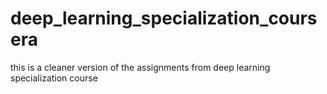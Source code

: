 # deep_learning_specialization_coursera
this is a cleaner version of the assignments from deep learning specialization course
